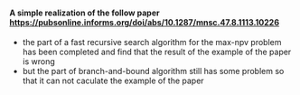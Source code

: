 #### A simple realization of the follow paper https://pubsonline.informs.org/doi/abs/10.1287/mnsc.47.8.1113.10226
* the part of a fast recursive search algorithm for the max-npv problem has been completed and find that the result of the example of the paper is wrong
* but the part of branch-and-bound algorithm still has some problem so that it can not caculate the example of the paper
